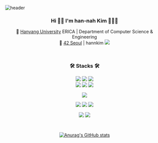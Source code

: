 ![header](https://capsule-render.vercel.app/api?type=wave&color=gradient&customColorList=1,15,18,25,27&height=300&section=header&text=Hi🙌%20I'm%20han-nah%20Kim%20👩🏻‍💻&fontSize=40)

<div align='center'>  
 
 
 ### Hi 🙌🏼   I'm han-nah Kim 👩🏻‍💻  
 🏫 [Hanyang University](https://www.hanyang.ac.kr/) ERICA | Department of Computer Science & Engineering  
 🏢 [42 Seoul](https://innovationacademy.kr/academy/contents/view?contentsNo=7&level=2&menuNo=8) | hannkim <img src="https://img.shields.io/badge/42Seoul-000000?style=flat-square&logo=42&logoColor=white"/></a>  

</br>
 
### 🛠 Stacks 🛠

<!--      badge 사용 방법
 <img src="https://img.shields.io/badge/쓰고자하는_텍스트-컬러코드?style=flat-square&logo=simpleicons에서_아이콘이름&logoColor=white"/></a>&nbsp 
-->

<img src="https://img.shields.io/badge/C-A8B9CC?style=flat-square&logo=C&logoColor=white"/></a>
<img src="https://img.shields.io/badge/C++-00599C?style=flat-square&logo=C%2B%2B&logoColor=white"/></a>
<img src="https://img.shields.io/badge/Python-3776AB?style=flat-square&logo=Python&logoColor=white"/></a>  
<img src="https://img.shields.io/badge/HTML5-E34F26?style=flat-square&logo=HTML5&logoColor=white"/></a>
<img src="https://img.shields.io/badge/CSS3-1572B6?style=flat-square&logo=CSS3&logoColor=white"/></a>
<img src="https://img.shields.io/badge/JavaScript-F7DF1E?style=flat-square&logo=JavaScript&logoColor=white"/></a>

<img src="https://img.shields.io/badge/React-61DAFB?style=flat-square&logo=React&logoColor=white"/></a>  

<img src="https://img.shields.io/badge/Node.js-339933?style=flat-square&logo=Node.js&logoColor=white"/></a>
<img src="https://img.shields.io/badge/MySQL-4479A1?style=flat-square&logo=MySQL&logoColor=white"/></a>
<img src="https://img.shields.io/badge/PostgreSQL-4169E1?style=flat-square&logo=PostgreSQL&logoColor=white"/></a>  


<img src="https://img.shields.io/badge/Docker-2496ED?style=flat-square&logo=Docker&logoColor=white"/></a>
<img src="https://img.shields.io/badge/Kubernetes-326CE5?style=flat-square&logo=Kubernetes&logoColor=white"/></a>  

</br>

[![Anurag's GitHub stats](https://github-readme-stats.vercel.app/api?username=Kimhan-nah&count_private=true&show_icons=true&theme=dracula)](https://github.com/anuraghazra/github-readme-stats)
 
 
</div>
